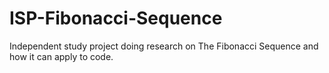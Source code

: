 # ISP-Fibonacci-Sequence
Independent study project doing research on The Fibonacci Sequence and how it can apply to code.
